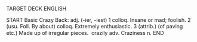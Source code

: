 TARGET DECK
ENGLISH

START
Basic
Crazy
Back: adj. (-ier, -iest) 1 colloq. Insane or mad; foolish. 2 (usu. Foll. By about) colloq. Extremely enthusiastic. 3 (attrib.) (of paving etc.) Made up of irregular pieces.  crazily adv. Craziness n.
END
